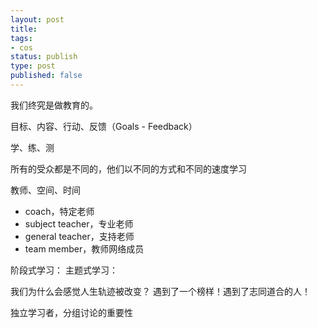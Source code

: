 ```yaml
--- 
layout: post
title: 
tags: 
- cos
status: publish
type: post
published: false
---
```


我们终究是做教育的。

目标、内容、行动、反馈（Goals - Feedback）

学、练、测

所有的受众都是不同的，他们以不同的方式和不同的速度学习

教师、空间、时间

- coach，特定老师
- subject teacher，专业老师
- general teacher，支持老师
- team member，教师网络成员

阶段式学习：
主题式学习：


我们为什么会感觉人生轨迹被改变？
遇到了一个榜样！遇到了志同道合的人！

独立学习者，分组讨论的重要性







